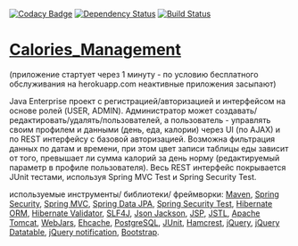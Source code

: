 [![Codacy Badge](https://api.codacy.com/project/badge/Grade/7e11826fd02f43f1b6e92450370ef89d)](https://www.codacy.com/app/valera7979/Calories_Management?utm_source=github.com&amp;utm_medium=referral&amp;utm_content=valera7979/Calories_Management&amp;utm_campaign=Badge_Grade)
[![Dependency Status](https://dependencyci.com/github/valera7979/Calories_Management/badge)](https://dependencyci.com/github/valera7979/Calories_Management)
[![Build Status](https://travis-ci.org/valera7979/Calories_Management.svg?branch=master)](https://travis-ci.org/valera7979/Calories_Management)

# <a href="http://mealmng.herokuapp.com/login">Calories_Management</a>
(приложение стартует через 1 минуту - по условию бесплатного обслуживания на herokuapp.com неактивные приложения засыпают)

Java Enterprise проект с регистрацией/авторизацией и интерфейсом на основе ролей (USER, ADMIN). Администратор может создавать/редактировать/удалять/пользователей, а пользователь - управлять своим профилем и данными (день, еда, калории) через UI (по AJAX) и по REST интерфейсу с базовой авторизацией. Возможна фильтрация данных по датам и времени, при этом цвет записи таблицы еды зависит от того, превышает ли сумма калорий за день норму (редактируемый параметр в профиле пользователя). Весь REST интерфейс покрывается JUnit тестами, используя Spring MVC Test и Spring Security Test.

используемые инструменты/ библиотеки/ фреймворки:
                <a href="http://maven.apache.org/">Maven</a>,
                <a href="http://projects.spring.io/spring-security/">Spring Security</a>,
            <a href="http://docs.spring.io/spring/docs/current/spring-framework-reference/html/mvc.html">Spring MVC</a>,
                <a href="http://projects.spring.io/spring-data-jpa/">Spring Data JPA</a>,
                <a href="http://spring.io/blog/2014/05/07/preview-spring-security-test-method-security">Spring Security
                    Test</a>,
                <a href="http://hibernate.org/orm/">Hibernate ORM</a>,
                <a href="http://hibernate.org/validator/">Hibernate Validator</a>,
                <a href="http://www.slf4j.org/">SLF4J</a>,
                <a href="https://github.com/FasterXML/jackson">Json Jackson</a>,
                <a href="http://ru.wikipedia.org/wiki/JSP">JSP</a>,
                <a href="http://en.wikipedia.org/wiki/JavaServer_Pages_Standard_Tag_Library">JSTL</a>,
                <a href="http://tomcat.apache.org/">Apache Tomcat</a>,
                <a href="http://www.webjars.org/">WebJars</a>,
                <a href="http://ehcache.org">Ehcache</a>,
                <a href="http://www.postgresql.org/">PostgreSQL</a>,
                <a href="http://junit.org/">JUnit</a>,
                <a href="http://hamcrest.org/JavaHamcrest/">Hamcrest</a>,
                <a href="http://jquery.com/">jQuery</a>,
                <a href="https://datatables.net/">jQuery Datatable</a>,
                <a href="http://ned.im/noty/">jQuery notification</a>,
                <a href="http://getbootstrap.com/">Bootstrap</a>.

